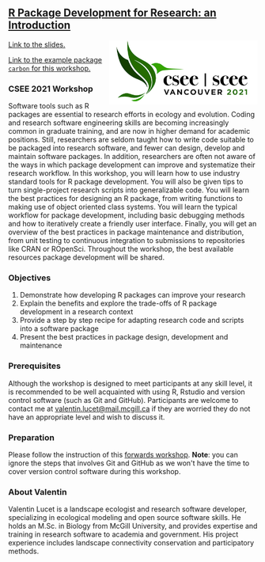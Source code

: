 ## [R Package Development for Research: an Introduction](https://github.com/VLucet/R_pkg_dev_for_research_CSEE_2021)

<a href="https://csee-scee2021.ca/"> <img src="images/csee_logo.png" align="right" width="300" alt='CSEE logo'/> </a>

[Link to the slides.](https://vlucet.github.io/R_pkg_dev_for_research_CSEE_2021/)

[Link to the example package `carbon` for this workshop.](https://github.com/VLucet/carbon)

### CSEE 2021 Workshop

Software tools such as R packages are essential to research efforts in ecology and evolution. Coding and research software engineering skills are becoming increasingly common in graduate training, and are now in higher demand for academic positions. Still, researchers are seldom taught how to write code suitable to be packaged into research software, and fewer can design, develop and maintain software packages. In addition, researchers are often not aware of  the ways in which package development can improve and systematize their research workflow. In this workshop, you will learn how to use industry standard tools for R package development. You will also be given tips to turn single-project research scripts into generalizable code. You will learn the best practices for designing an R package, from writing functions to making use of object oriented class systems. You will learn the typical workflow for package development, including basic debugging methods and how to iteratively create a friendly user interface. Finally, you will get an overview of the best practices in package maintenance and distribution, from unit testing to continuous integration to submissions to repositories like CRAN or ROpenSci. Throughout the workshop, the best available resources package development will be shared. 

### Objectives
1. Demonstrate how developing R packages can improve your research
2. Explain the benefits and explore the trade-offs of R package development in a research context
3. Provide a step by step recipe for adapting research code and scripts into a software package
4. Present the best practices in package design, development and maintenance

### Prerequisites
Although the workshop is designed to meet participants at any skill level, it is recommended to be well acquainted with using R, Rstudio and version control software (such as Git and GitHub). Participants are welcome to contact me at valentin.lucet@mail.mcgill.ca if they are worried they do not have an appropriate level and wish to discuss it.

### Preparation
Please follow the instruction of this [forwards workshop](https://forwards.github.io/workshops/package-dev-modules/slides/02-setting-up-system/setting-up-system.html#1). __Note__: you can ignore the steps that involves Git and GitHub as we won't have the time to cover version control software during this workshop.

### About Valentin
Valentin Lucet is a landscape ecologist and research software developer, specializing in ecological modeling and open source software skills. He holds an M.Sc. in Biology from McGill University, and provides expertise and training in research software to academia and government. His project experience includes landscape connectivity conservation and participatory methods.

